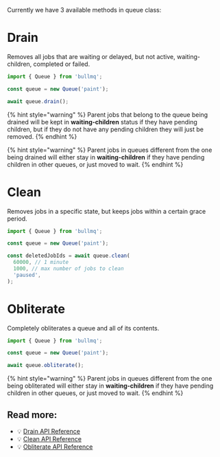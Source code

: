 Currently we have 3 available methods in queue class:

# Drain

Removes all jobs that are waiting or delayed, but not active, waiting-children, completed or failed.

```typescript
import { Queue } from 'bullmq';

const queue = new Queue('paint');

await queue.drain();
```

{% hint style="warning" %}
Parent jobs that belong to the queue being drained will be kept in **waiting-children** status if they have pending children, but if they do not have any pending children they will just be removed.
{% endhint %}

{% hint style="warning" %}
Parent jobs in queues different from the one being drained will either stay in **waiting-children** if they
have pending children in other queues, or just moved to wait.
{% endhint %}

# Clean

Removes jobs in a specific state, but keeps jobs within a certain grace period.

```typescript
import { Queue } from 'bullmq';

const queue = new Queue('paint');

const deletedJobIds = await queue.clean(
  60000, // 1 minute
  1000, // max number of jobs to clean
  'paused',
);
```

# Obliterate

Completely obliterates a queue and all of its contents.

```typescript
import { Queue } from 'bullmq';

const queue = new Queue('paint');

await queue.obliterate();
```

{% hint style="warning" %}
Parent jobs in queues different from the one being obliterated will either stay in **waiting-children** if they
have pending children in other queues, or just moved to wait.
{% endhint %}

## Read more:

- 💡 [Drain API Reference](https://api.docs.bullmq.io/classes/Queue.html#drain)
- 💡 [Clean API Reference](https://api.docs.bullmq.io/classes/Queue.html#clean)
- 💡 [Obliterate API Reference](https://api.docs.bullmq.io/classes/Queue.html#obliterate)
